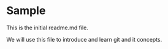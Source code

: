 # Sample

This is the initial readme.md file.

We will use this file to introduce and learn git and it concepts.

